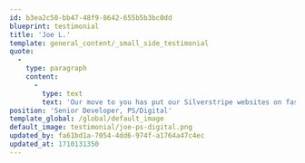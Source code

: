 ```yaml
---
id: b3ea2c50-bb47-48f9-8642-655b5b3bc0dd
blueprint: testimonial
title: 'Joe L.'
template: general_content/_small_side_testimonial
quote:
  -
    type: paragraph
    content:
      -
        type: text
        text: 'Our move to you has put our Silverstripe websites on fast, reliable infrastructure, with the confidence knowing everything will be kept up to date and secure. Support has incredible response times and often go above and beyond.'
position: 'Senior Developer, PS/Digital'
template_global: /global/default_image
default_image: testimonial/joe-ps-digital.png
updated_by: fa61bd1a-7054-4dd6-974f-a1764a47c4ec
updated_at: 1710131350
---
```

